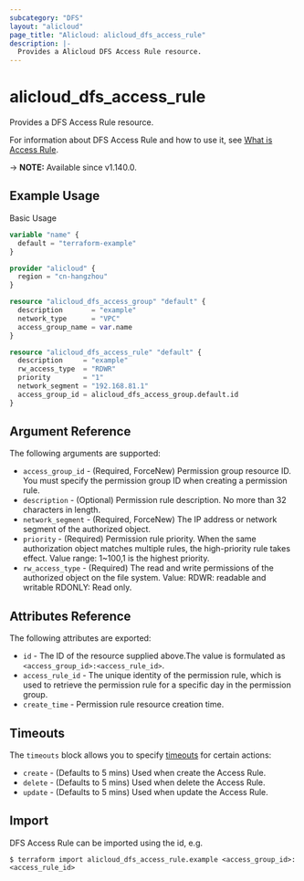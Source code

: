 ```yaml
---
subcategory: "DFS"
layout: "alicloud"
page_title: "Alicloud: alicloud_dfs_access_rule"
description: |-
  Provides a Alicloud DFS Access Rule resource.
---
```


# alicloud_dfs_access_rule

Provides a DFS Access Rule resource. 

For information about DFS Access Rule and how to use it, see [What is Access Rule](https://www.alibabacloud.com/help/en/aibaba-cloud-storage-services/latest/apsara-file-storage-for-hdfs).

-> **NOTE:** Available since v1.140.0.

## Example Usage

Basic Usage

```terraform
variable "name" {
  default = "terraform-example"
}

provider "alicloud" {
  region = "cn-hangzhou"
}

resource "alicloud_dfs_access_group" "default" {
  description       = "example"
  network_type      = "VPC"
  access_group_name = var.name
}

resource "alicloud_dfs_access_rule" "default" {
  description     = "example"
  rw_access_type  = "RDWR"
  priority        = "1"
  network_segment = "192.168.81.1"
  access_group_id = alicloud_dfs_access_group.default.id
}
```

## Argument Reference

The following arguments are supported:
* `access_group_id` - (Required, ForceNew) Permission group resource ID. You must specify the permission group ID when creating a permission rule.
* `description` - (Optional) Permission rule description.  No more than 32 characters in length.
* `network_segment` - (Required, ForceNew) The IP address or network segment of the authorized object.
* `priority` - (Required) Permission rule priority. When the same authorization object matches multiple rules, the high-priority rule takes effect. Value range: 1~100,1 is the highest priority.
* `rw_access_type` - (Required) The read and write permissions of the authorized object on the file system. Value: RDWR: readable and writable RDONLY: Read only.

## Attributes Reference

The following attributes are exported:
* `id` - The ID of the resource supplied above.The value is formulated as `<access_group_id>:<access_rule_id>`.
* `access_rule_id` - The unique identity of the permission rule, which is used to retrieve the permission rule for a specific day in the permission group.
* `create_time` - Permission rule resource creation time.

## Timeouts

The `timeouts` block allows you to specify [timeouts](https://www.terraform.io/docs/configuration-0-11/resources.html#timeouts) for certain actions:
* `create` - (Defaults to 5 mins) Used when create the Access Rule.
* `delete` - (Defaults to 5 mins) Used when delete the Access Rule.
* `update` - (Defaults to 5 mins) Used when update the Access Rule.

## Import

DFS Access Rule can be imported using the id, e.g.

```shell
$ terraform import alicloud_dfs_access_rule.example <access_group_id>:<access_rule_id>
```